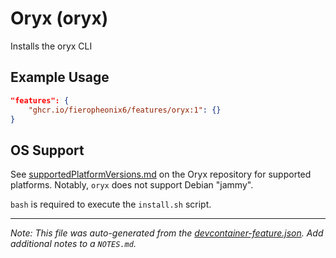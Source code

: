 
# Oryx (oryx)

Installs the oryx CLI

## Example Usage

```json
"features": {
    "ghcr.io/fieropheonix6/features/oryx:1": {}
}
```





## OS Support

See [supportedPlatformVersions.md](https://github.com/microsoft/Oryx/blob/main/doc/supportedPlatformVersions.md) on the Oryx repository for supported platforms.  Notably, `oryx` does not support Debian "jammy".

`bash` is required to execute the `install.sh` script.


---

_Note: This file was auto-generated from the [devcontainer-feature.json](https://github.com/fieropheonix6/features/blob/main/src/oryx/devcontainer-feature.json).  Add additional notes to a `NOTES.md`._
